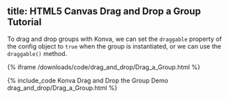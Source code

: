 title: HTML5 Canvas Drag and Drop a Group Tutorial
---

To drag and drop groups with Konva, we can set the `draggable` property
of the config object to `true` when the group is instantiated, or we can use the `draggable()` method.

{% iframe /downloads/code/drag_and_drop/Drag_a_Group.html %}

{% include_code Konva Drag and Drop the Group Demo drag_and_drop/Drag_a_Group.html %}